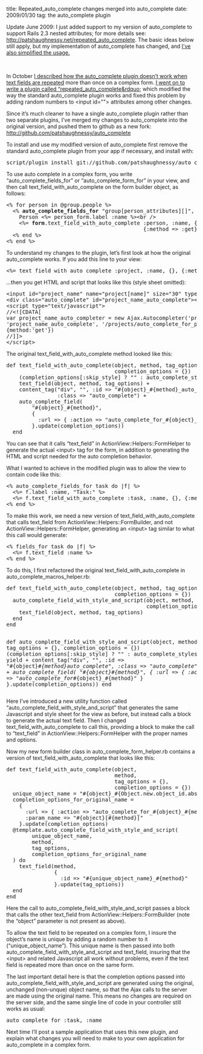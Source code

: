 title: Repeated_auto_complete changes merged into auto_complete
date: 2009/01/30
tag: the auto_complete plugin

<p>Update June 2009: I just added support to my version of auto_complete to support Rails 2.3 nested attributes; for more details see: <a href="http://patshaughnessy.net/repeated_auto_complete">http://patshaughnessy.net/repeated_auto_complete</a>. The basic ideas below still apply, but my implementation of auto_complete has changed, and <a href="http://patshaughnessy.net/2009/6/15/repeated-auto-complete-plugin-usage-change">I&rsquo;ve also simplified the usage.</a></p>
<p>&nbsp;</p>
<p>In October <a href="http://patshaughnessy.net/2008/10/21/autocomplete-plugin-doesn-t-work-for-repeated-fields">I described how the auto_complete plugin doesn&rsquo;t work when text fields are repeated</a> more than once on a complex form. <a href="http://patshaughnessy.net/2008/10/31/modifying-the-autocomplete-plugin-to-allow-repeated-fields">I went on to write a plugin called &ldquo;repeated_auto_complete&rdquo</a>; which modified the way the standard auto_complete plugin works and fixed this problem by adding random numbers to &lt;input id=&quot;&quot;&gt; attributes among other changes.</p>
<p>Since it&rsquo;s much cleaner to have a single auto_complete plugin rather than two separate plugins, I&rsquo;ve merged my changes to auto_complete into the original version, and pushed them to github as a new fork: <a href="http://github.com/patshaughnessy/auto_complete">http://github.com/patshaughnessy/auto_complete</a></p>
<p>To install and use my modified version of auto_complete first remove the standard auto_complete plugin from your app if necessary, and install with:</p>
<pre>script/plugin install git://github.com/patshaughnessy/auto_complete.git</pre>
<p>To use auto complete in a complex form, you write &ldquo;auto_complete_fields_for&rdquo; or &ldquo;auto_complete_form_for&rdquo; in your view, and then call text_field_with_auto_complete on the form builder object, as follows:</p>
<pre>&lt;% for person in @group.people %&gt;
  &lt;% <b>auto_complete_fields_for</b> &quot;group[person_attributes][]&quot;, person do |form| %&gt;
    Person &lt;%= person_form.label :name %&gt;&lt;br /&gt;
    &lt;%= <b>form</b>.text_field_with_auto_complete :person, :name, {},
                                           {:method =&gt; :get}  %&gt;
  &lt;% end %&gt;
&lt;% end %&gt;</pre>
<p>To understand my changes to the plugin, let&rsquo;s first look at how the original auto_complete works. If you add this line to your view:</p>
<pre>&lt;%= text_field_with_auto_complete :project, :name, {}, {:method =&gt; :get } %&gt;</pre>
<p>&hellip;then you get HTML and script that looks like this (style sheet omitted):</p>
<pre>&lt;input id=&quot;project_name&quot; name=&quot;project[name]&quot; size=&quot;30&quot; type=&quot;text&quot; /&gt;
&lt;div class=&quot;auto_complete&quot; id=&quot;project_name_auto_complete&quot;&gt;&lt;/div&gt;
&lt;script type=&quot;text/javascript&quot;&gt;
//&lt;![CDATA[
var project_name_auto_completer = new Ajax.Autocompleter(&#x27;project_name&#x27;,
&#x27;project_name_auto_complete&#x27;, &#x27;/projects/auto_complete_for_project_name&#x27;,
{method:&#x27;get&#x27;})
//]]&gt;
&lt;/script&gt;</pre>
<p>The original text_field_with_auto_complete method looked like this:</p>
<pre>def text_field_with_auto_complete(object, method, tag_options = {},
                                  completion_options = {})
    (completion_options[:skip_style] ? &quot;&quot; : auto_complete_stylesheet) +
    text_field(object, method, tag_options) +
    content_tag(&quot;div&quot;, &quot;&quot;, :id =&gt; &quot;#{object}_#{method}_auto_complete&quot;,
                :class =&gt; &quot;auto_complete&quot;) +
    auto_complete_field(
        &quot;#{object}_#{method}&quot;,
        { 
          :url =&gt; { :action =&gt; &quot;auto_complete_for_#{object}_#{method}&quot; }
        }.update(completion_options))
  end</pre>
<p>You can see that it calls &ldquo;text_field&rdquo; in ActionView::Helpers::FormHelper to generate the actual &lt;input&gt; tag for the form, in addition to generating the HTML and script needed for the auto completion behavior.</p>
<p>What I wanted to achieve in the modified plugin was to allow the view to contain code like this:</p>
<pre>&lt;% auto_complete_fields_for task do |f| %&gt;
  &lt;%= f.label :name, &quot;Task:&quot; %&gt;
  &lt;%= f.text_field_with_auto_complete :task, :name, {}, {:method =&gt; :get } %&gt;
&lt;% end %&gt;</pre>
<p>To make this work, we need a new version of text_field_with_auto_complete that calls text_field from ActionView::Helpers::FormBuilder, and not ActionView::Helpers::FormHelper, generating an &lt;input&gt; tag similar to what this call would generate:</p>
<pre>&lt;% fields_for task do |f| %&gt;
  &lt;%= f.text_field :name %&gt;
&lt;% end %&gt;</pre>
<p>To do this, I first refactored the original text_field_with_auto_complete in auto_complete_macros_helper.rb:</p>
<pre>def text_field_with_auto_complete(object, method, tag_options = {},
                                  completion_options = {})
  auto_complete_field_with_style_and_script(object, method, tag_options,
                                            completion_options) do
    text_field(object, method, tag_options)
  end
end

def auto_complete_field_with_style_and_script(object, method,
                                              tag_options = {},
                                              completion_options = {})
  (completion_options[:skip_style] ? &quot;&quot; : auto_complete_stylesheet) +
  yield +
  content_tag(&quot;div&quot;, &quot;&quot;, :id =&gt; &quot;#{object}_#{method}_auto_complete&quot;,
              :class =&gt; &quot;auto_complete&quot;) +
  auto_complete_field(
    &quot;#{object}_#{method}&quot;,
    {
      :url =&gt; { :action =&gt; &quot;auto_complete_for_#{object}_#{method}&quot; } 
    }.update(completion_options))
end</pre>
<p>Here I&rsquo;ve introduced a new utility function called &ldquo;auto_complete_field_with_style_and_script&rdquo; that generates the same Javascript and style sheet for the view as before, but instead calls a block to generate the actual text field. Then I changed text_field_with_auto_complete to call this, providing a block to make the call to &ldquo;text_field&rdquo; in ActionView::Helpers::FormHelper with the proper names and options.</p>
<p>Now my new form builder class in auto_complete_form_helper.rb contains a version of text_field_with_auto_complete that looks like this:</p>
<pre>def text_field_with_auto_complete(object,
                                  method,
                                  tag_options = {},
                                  completion_options = {})
  unique_object_name = &quot;#{object}_#{Object.new.object_id.abs}&quot;
  completion_options_for_original_name =
    {
      :url =&gt; { :action =&gt; &quot;auto_complete_for_#{object}_#{method}&quot;},
      :param_name =&gt; &quot;#{object}[#{method}]&quot;
    }.update(completion_options)
  @template.auto_complete_field_with_style_and_script(
        unique_object_name,
        method,
        tag_options,
        completion_options_for_original_name
  ) do
    text_field(method,
               {
                 :id =&gt; &quot;#{unique_object_name}_#{method}&quot;
               }.update(tag_options))
  end
end</pre>
<p>Here the call to auto_complete_field_with_style_and_script passes a block that calls the other text_field from ActionView::Helpers::FormBuilder (note the &ldquo;object&rdquo; parameter is not present as above).</p>
<p>To allow the text field to be repeated on a complex form, I insure the object&rsquo;s name is unique by adding a random number to it (&ldquo;unique_object_name&rdquo;). This unique name is then passed into both auto_complete_field_with_style_and_script and text_field, insuring that the &lt;input&gt; and related Javascript all work without problems, even if the text field is repeated more than once on the same form.</p>
<p>The last important detail here is that the completion options passed into auto_complete_field_with_style_and_script are generated using the original, unchanged (non-unque) object name, so that the Ajax calls to the server are made using the original name. This means no changes are required on the server side, and the same single line of code in your controller still works as usual:</p>
<pre>auto_complete_for :task, :name</pre>
<p>Next time I&rsquo;ll post a sample application that uses this new plugin, and explain what changes you will need to make to your own application for auto_complete in a complex form.</p>
